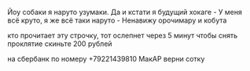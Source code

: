 Йоу собаки я наруто узумаки.
Да и кстати я будущий хокаге -
У меня всё круто, я же всё таки наруто -
Ненавижу орочимару и кобута

кто прочитает эту строчку, тот ослепнет через 5 минут
чтобы снять проклятие скиньте 200 рублей

на сбербанк по номеру +79221439810
МакАР верни сотку
